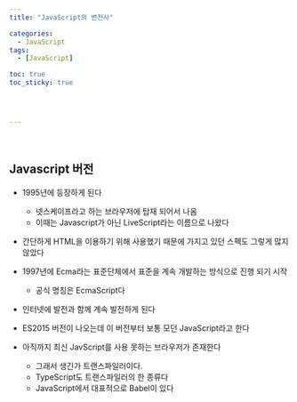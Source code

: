 ```yaml
---
title: "JavaScript의 변천사"

categories:
  - JavaScript
tags:
  - [JavaScript]

toc: true
toc_sticky: true




---
```


​     

## Javascript 버전

- 1995년에 등장하게 된다
  - 넷스케이프라고 하는 브라우저에 탑재 되어서 나옴
  - 이때는 Javascript가 아닌 LiveScript라는 이름으로 나왔다
- 간단하게 HTML을 이용하기 위해 사용했기 때문에 가지고 있던 스펙도 그렇게 많지 않았다

- 1997년에 Ecma라는 표준단체에서 표준을 계속 개발하는 방식으로 진행 되기 시작
  - 공식 명칭은 EcmaScript다

- 인터넷에 발전과 함께 계속 발전하게 된다
- ES2015 버전이 나오는데 이 버전부터 보통 모던 JavaScript라고 한다

- 아직까지 최신 JavScript를 사용 못하는 브라우저가 존재한다
  - 그래서 생긴가 트랜스파일러이다.
  - TypeScript도 트랜스파일러의 한 종류다
  - JavaScript에서 대표적으로 Babel이 있다